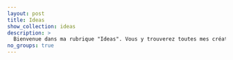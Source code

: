 ```yaml
---
layout: post
title: Ideas
show_collection: ideas
description: >
  Bienvenue dans ma rubrique "Ideas". Vous y trouverez toutes mes créations personnelles.
no_groups: true
---
```

